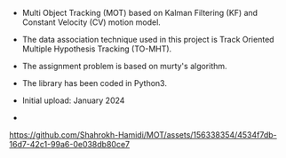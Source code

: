  - Multi Object Tracking (MOT) based on Kalman Filtering (KF) and Constant Velocity (CV) motion model.

 - The data association technique used in this project is Track Oriented Multiple Hypothesis Tracking (TO-MHT).

 - The assignment problem is based on murty's algorithm. 

 - The library has been coded in Python3.

 - Initial upload: January 2024
 - 












https://github.com/Shahrokh-Hamidi/MOT/assets/156338354/4534f7db-16d7-42c1-99a6-0e038db80ce7


